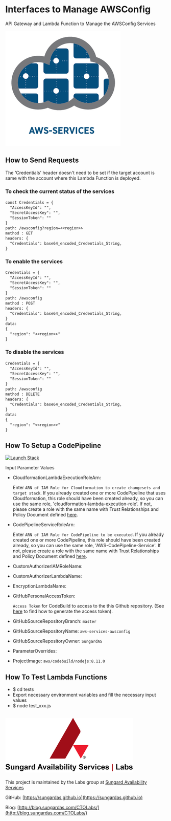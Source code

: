 

# Interfaces to Manage AWSConfig

API Gateway and Lambda Function to Manage the AWSConfig Services

![aws-services][aws-services-image]

## How to Send Requests

The 'Credentials' header doesn't need to be set if the target account is same with the account where this Lambda Function is deployed.

### To check the current status of the services
```
const Credentials = {
  "AccessKeyId": "",
  "SecretAccessKey": "",
  "SessionToken": ""
}
path: /awsconfig?region=<<region>>
method : GET
headers: {
  "Credentials": base64_encoded_Credentials_String,
}
```
### To enable the services
```
Credentials = {
  "AccessKeyId": "",
  "SecretAccessKey": "",
  "SessionToken": ""
}
path: /awsconfig
method : POST
headers: {
  "Credentials": base64_encoded_Credentials_String,
}
data:
{
  "region": "<<region>>"
}
```
### To disable the services
```
Credentials = {
  "AccessKeyId": "",
  "SecretAccessKey": "",
  "SessionToken": ""
}
path: /awsconfig
method : DELETE
headers: {
  "Credentials": base64_encoded_Credentials_String,
}
data:
{
  "region": "<<region>>"
}
```

## How To Setup a CodePipeline

<a href="https://console.aws.amazon.com/cloudformation/home?region=us-east-1#/stacks/new?stackName=ServerlessCodePipeline&amp;templateURL=https://s3.amazonaws.com/cloudformation-serverless-codepipeline.us-east-1/codepipeline.yaml"><img src="https://camo.githubusercontent.com/210bb3bfeebe0dd2b4db57ef83837273e1a51891/68747470733a2f2f73332e616d617a6f6e6177732e636f6d2f636c6f7564666f726d6174696f6e2d6578616d706c65732f636c6f7564666f726d6174696f6e2d6c61756e63682d737461636b2e706e67" alt="Launch Stack" data-canonical-src="https://s3.amazonaws.com/cloudformation-examples/cloudformation-launch-stack.png" /></a>

Input Parameter Values

- CloudformationLambdaExecutionRoleArn:

  Enter `ARN of IAM Role for Cloudformation to create changesets and target stack`. If you already created one or more CodePipeline that uses Cloudformation, this role should have been created already, so you can use the same role, 'cloudformation-lambda-execution-role'. If not, please create a role with the same name with Trust Relationships and Policy Document defined <a href="https://s3.amazonaws.com/cloudformation-serverless-codepipeline.us-east-1/roles/role_cloudformation-lambda-execution-role.json">here</a>.

- CodePipelineServiceRoleArn:

  Enter `ARN of IAM Role for CodePipeline to be executed`. If you already created one or more CodePipeline, this role should have been created already, so you can use the same role, 'AWS-CodePipeline-Service'. If not, please create a role with the same name with Trust Relationships and Policy Document defined <a href="https://s3.amazonaws.com/cloudformation-serverless-codepipeline.us-east-1/roles/role_AWS-CodePipeline-Service.json">here</a>.

- CustomAuthorizerIAMRoleName:

- CustomAuthorizerLambdaName:

- EncryptionLambdaName:

- GitHubPersonalAccessToken:

  `Access Token` for CodeBuild to access to the this Github repository. (See <a href="https://help.github.com/articles/creating-an-access-token-for-command-line-use/">here</a> to find how to generate the access token).

- GitHubSourceRepositoryBranch: `master`

- GitHubSourceRepositoryName: `aws-services-awsconfig`

- GitHubSourceRepositoryOwner: `SungardAS`

- ParameterOverrides:

- ProjectImage: `aws/codebuild/nodejs:8.11.0`

## How To Test Lambda Functions

- $ cd tests
- Export necessary environment variables and fill the necessary input values
- $ node test_xxx.js

## [![Sungard Availability Services | Labs][labs-logo]][labs-github-url]

This project is maintained by the Labs group at [Sungard Availability
Services](http://sungardas.com)

GitHub: [https://sungardas.github.io](https://sungardas.github.io)

Blog:
[http://blog.sungardas.com/CTOLabs/](http://blog.sungardas.com/CTOLabs/)

[labs-github-url]: https://sungardas.github.io
[labs-logo]: https://raw.githubusercontent.com/SungardAS/repo-assets/master/images/logos/sungardas-labs-logo-small.png
[aws-services-image]: ./docs/images/logo.png?raw=true
